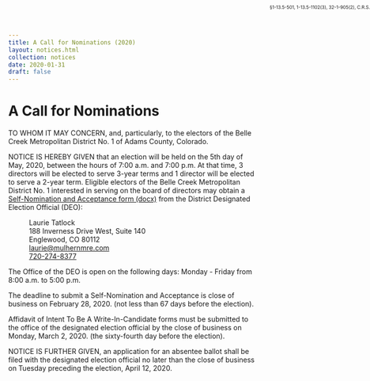 ```yaml
---
title: A Call for Nominations (2020)
layout: notices.html
collection: notices
date: 2020-01-31
draft: false
---
```


# A Call for Nominations

TO WHOM IT MAY CONCERN, and, particularly, to the electors of the Belle Creek Metropolitan District No. 1 of Adams County, Colorado.

NOTICE IS HEREBY GIVEN that an election will be held on the 5th day of May, 2020, between the hours of 7:00 a.m. and 7:00 p.m.  At that time, 3 directors will be elected to serve 3-year terms and 1 director will be elected to serve a 2-year term.  Eligible electors of the Belle Creek Metropolitan District No. 1 interested in serving on the board of directors may obtain a <a href="/assets/2020/2020SelfNominationForm.docx" target="download">Self-Nomination and Acceptance form (docx)</a> from the District Designated Election Official (DEO): 
<p style="margin-left: 3em;">
    Laurie Tatlock
    <br>188 Inverness Drive West, Suite 140
    <br>Englewood, CO  80112
    <br><a href="mailto:laurie@mulhernmre.com" target="_blank">laurie@mulhernmre.com</a>
    <br><a href="tel:+17202748377" target="_blank">720-274-8377</a>
</p>

The Office of the DEO is open on the following days: Monday - Friday from 8:00 a.m. to 5:00 p.m.
				
The deadline to submit a Self-Nomination and Acceptance is close of business on February 28, 2020. (not less than 67 days before the election).

Affidavit of Intent To Be A Write-In-Candidate forms must be submitted to the office of the designated election official by the close of business on Monday, March 2, 2020. (the sixty-fourth day before the election).

NOTICE IS FURTHER GIVEN, an application for an absentee ballot shall be filed with the designated election official no later than the close of business on Tuesday preceding the election, April 12, 2020.

<div style="position: absolute; top: 1em; right: 0; font-size: 0.65em;">§1-13.5-501, 1-13.5-1102(3), 32-1-905(2), C.R.S.</div>
